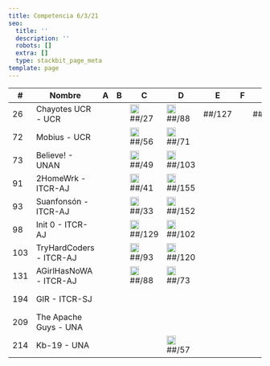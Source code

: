 ```yaml
---
title: Competencia 6/3/21
seo:
  title: ''
  description: ''
  robots: []
  extra: []
  type: stackbit_page_meta
template: page
---
```

<table>
<thead>
  <tr>
    <th>#</th>
    <th>Nombre</th>
    <th>A</th>
    <th>B  </th>
    <th>C  </th>
    <th>D  </th>
    <th>E  </th>
    <th>F  </th>
    <th>G  </th>
    <th>H  </th>
    <th>I  </th>
    <th>J  </th>
    <th>K  </th>
    <th>L  </th>
    <th>M  </th>
    <th>N  </th>
    <th>Total</th>
  </tr>
</thead>
<tbody>
  <tr>
    <td>26</td>
    <td>Chayotes UCR - UCR</td>
    <td>  </td>
    <td>  </td>
    <td><img src="/images/globoC.png" alt="Image" width="18">##/27</td>
    <td><img src="/images/globoD.png" alt="Image" width="18">##/88</td>
    <td>##/127</td>
    <td>  </td>
    <td>##/176</td>
    <td>  </td>
    <td><img src="/images/globoI.png" alt="Image" width="18">##/37</td>
    <td>  </td>
    <td>  </td>
    <td><img src="/images/globoL.png" alt="Image" width="18">##/67</td>
    <td>  </td>
    <td>  </td>
    <td>6 (602)</td>
  </tr>
  <tr>
    <td>72</td>
    <td>Mobius - UCR</td>
    <td>  </td>
    <td>  </td>
    <td><img src="/images/globoC.png" alt="Image" width="18">##/56</td>
    <td><img src="/images/globoD.png" alt="Image" width="18">##/71</td>
    <td>  </td>
    <td>  </td>
    <td>  </td>
    <td>  </td>
    <td><img src="/images/globoI.png" alt="Image" width="18">##/31</td>
    <td>  </td>
    <td>  </td>
    <td><img src="/images/globoL.png" alt="Image" width="18">##/140</td>
    <td>  </td>
    <td>  </td>
    <td>4 (338)</td>
  </tr>
  <tr>
    <td>73</td>
    <td>Believe! - UNAN</td>
    <td>  </td>
    <td>  </td>
    <td><img src="/images/globoC.png" alt="Image" width="18">##/49</td>
    <td><img src="/images/globoD.png" alt="Image" width="18">##/103</td>
    <td>  </td>
    <td>  </td>
    <td>  </td>
    <td>  </td>
    <td><img src="/images/globoI.png" alt="Image" width="18">##/37</td>
    <td>  </td>
    <td>  </td>
    <td><img src="/images/globoL.png" alt="Image" width="18">##/91</td>
    <td>  </td>
    <td>  </td>
    <td>4 (340)</td>
  </tr>
  <tr>
    <td>91</td>
    <td>2HomeWrk - ITCR-AJ</td>
    <td>  </td>
    <td>  </td>
    <td><img src="/images/globoC.png" alt="Image" width="18">##/41</td>
    <td><img src="/images/globoD.png" alt="Image" width="18">##/155</td>
    <td>  </td>
    <td>  </td>
    <td>  </td>
    <td>  </td>
    <td><img src="/images/globoI.png" alt="Image" width="18">##/71</td>
    <td>  </td>
    <td>  </td>
    <td><img src="/images/globoL.png" alt="Image" width="18">##/246</td>
    <td>  </td>
    <td>  </td>
    <td>4 (553)</td>
  </tr>
  <tr>
    <td>93</td>
    <td>Suanfonsón - ITCR-AJ</td>
    <td>  </td>
    <td>  </td>
    <td><img src="/images/globoC.png" alt="Image" width="18">##/33</td>
    <td><img src="/images/globoD.png" alt="Image" width="18">##/152</td>
    <td>  </td>
    <td>  </td>
    <td>  </td>
    <td>  </td>
    <td><img src="/images/globoI.png" alt="Image" width="18">##/101</td>
    <td>  </td>
    <td>  </td>
    <td><img src="/images/globoL.png" alt="Image" width="18">##/214</td>
    <td>  </td>
    <td>  </td>
    <td>4 (560)</td>
  </tr>
  <tr>
    <td>98</td>
    <td>Init 0 - ITCR-AJ</td>
    <td>  </td>
    <td>  </td>
    <td><img src="/images/globoC.png" alt="Image" width="18">##/129</td>
    <td><img src="/images/globoD.png" alt="Image" width="18">##/102</td>
    <td>  </td>
    <td>  </td>
    <td>  </td>
    <td>  </td>
    <td><img src="/images/globoI.png" alt="Image" width="18">##/45</td>
    <td>  </td>
    <td>  </td>
    <td><img src="/images/globoL.png" alt="Image" width="18">##/186</td>
    <td>  </td>
    <td>  </td>
    <td>4 (602)</td>
  </tr>
  <tr>
    <td>103</td>
    <td>TryHardCoders - ITCR-AJ</td>
    <td>  </td>
    <td>  </td>
    <td><img src="/images/globoC.png" alt="Image" width="18">##/93</td>
    <td><img src="/images/globoD.png" alt="Image" width="18">##/120</td>
    <td>  </td>
    <td>  </td>
    <td>  </td>
    <td>  </td>
    <td><img src="/images/globoI.png" alt="Image" width="18">##/54</td>
    <td>  </td>
    <td>  </td>
    <td><img src="/images/globoL.png" alt="Image" width="18">##/227</td>
    <td>  </td>
    <td>  </td>
    <td>4 (654)</td>
  </tr>
  <tr>
    <td>131</td>
    <td>AGirlHasNoWA - ITCR-AJ</td>
    <td>  </td>
    <td>  </td>
    <td><img src="/images/globoC.png" alt="Image" width="18">##/88</td>
    <td><img src="/images/globoD.png" alt="Image" width="18">##/73</td>
    <td>  </td>
    <td>  </td>
    <td>  </td>
    <td>  </td>
    <td><img src="/images/globoI.png" alt="Image" width="18">##/98</td>
    <td>  </td>
    <td>  </td>
    <td>  </td>
    <td>  </td>
    <td>  </td>
    <td>3 (319)</td>
  </tr>
  <tr>
    <td>194</td>
    <td>GIR - ITCR-SJ</td>
    <td>  </td>
    <td>  </td>
    <td>  </td>
    <td>  </td>
    <td>  </td>
    <td>  </td>
    <td>  </td>
    <td>  </td>
    <td><img src="/images/globoI.png" alt="Image" width="18">##/113</td>
    <td>  </td>
    <td>  </td>
    <td><img src="/images/globoL.png" alt="Image" width="18">##/276</td>
    <td>  </td>
    <td>  </td>
    <td>2 (409)</td>
  </tr>
  <tr>
    <td>209</td>
    <td>The Apache Guys - UNA</td>
    <td>  </td>
    <td>  </td>
    <td>  </td>
    <td>  </td>
    <td>  </td>
    <td>  </td>
    <td>  </td>
    <td>  </td>
    <td><img src="/images/globoI.png" alt="Image" width="18">##/259</td>
    <td>  </td>
    <td>  </td>
    <td><img src="/images/globoL.png" alt="Image" width="18">##/293</td>
    <td>  </td>
    <td>  </td>
    <td>2 (572)</td>
  </tr>
  <tr>
    <td>214</td>
    <td>Kb-19 - UNA</td>
    <td>  </td>
    <td>  </td>
    <td>  </td>
    <td><img src="/images/globoD.png" alt="Image" width="18">##/57</td>
    <td>  </td>
    <td>  </td>
    <td>  </td>
    <td>  </td>
    <td>  </td>
    <td>  </td>
    <td>  </td>
    <td>  </td>
    <td>  </td>
    <td>  </td>
    <td>1 (57)</td>
  </tr>
</tbody>
</table>